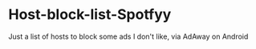 # Host-block-list-Spotfyy
Just a list of hosts to block some ads I don't like, via AdAway on Android
